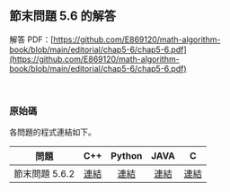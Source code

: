 ## 節末問題 5.6 的解答

解答 PDF：[https://github.com/E869120/math-algorithm-book/blob/main/editorial/chap5-6/chap5-6.pdf](https://github.com/E869120/math-algorithm-book/blob/main/editorial/chap5-6/chap5-6.pdf)

<br />

### 原始碼

各問題的程式連結如下。

| 問題 | C++ | Python | JAVA | C |
|:---:|:---:|:---:|:---:|:---:|
| 節末問題 5.6.2 | [連結](https://github.com/E869120/math-algorithm-book/blob/main/editorial/chap5-6/prob5-6-2.cpp) | [連結](https://github.com/E869120/math-algorithm-book/blob/main/editorial/chap5-6/prob5-6-2.py) | [連結](https://github.com/E869120/math-algorithm-book/blob/main/editorial/chap5-6/prob5-6-2.java) | [連結](https://github.com/E869120/math-algorithm-book/blob/main/editorial/chap5-6/prob5-6-2.c) |